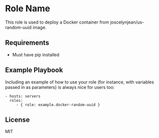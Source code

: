 Role Name
=========

This role is used to deploy a Docker container from joscelynjean/us-random-uuid image.

Requirements
------------

- Must have pip installed

Example Playbook
----------------

Including an example of how to use your role (for instance, with variables passed in as parameters) is always nice for users too:

    - hosts: servers
      roles:
         - { role: example.docker-random-uuid }

License
-------

MIT
